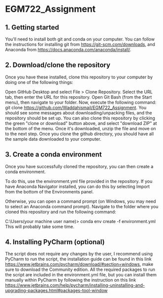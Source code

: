 # EGM722_Assignment
## 1. Getting started
You'll need to install both git and conda on your computer. You can follow the instructions for installing git from https://git-scm.com/downloads, and Anaconda from https://docs.anaconda.com/anaconda/install/.

## 2. Download/clone the repository
Once you have these installed, clone this repository to your computer by doing one of the following things:

Open GitHub Desktop and select File > Clone Repository. Select the URL tab, then enter the URL for this repository.
Open Git Bash (from the Start menu), then navigate to your folder. Now, execute the following command: git clone https://github.com/Waddahismail/EGM722_Assignment. You should see some messages about downloading/unpacking files, and the repository should be set up.
You can also clone this repository by clicking the green "clone or download" button above, and select "download ZIP" at the bottom of the menu. Once it's downloaded, unzip the file and move on to the next step. Once you clone the github directory, you should have all the sample data downloaded to your computer. 

## 3. Create a conda environment
Once you have successfully cloned the repository, you can then create a conda environment.

To do this, use the environment.yml file provided in the repository. If you have Anaconda Navigator installed, you can do this by selecting Import from the bottom of the Environments panel.

Otherwise, you can open a command prompt (on Windows, you may need to select an Anaconda command prompt). Navigate to the folder where you cloned this repository and run the following command:

C:\Users\(your machine user name)> conda env create -f environment.yml
This will probably take some time.

## 4. Installing PyCharm (optional)
The script does not require any changes by the user, I recommend using PyCharm to run the script, the installation guide can be found in this link https://www.jetbrains.com/pycharm/download/#section=windows, make sure to download the Community edition.
All the required packages to run the script are included in the environment.yml file, but you can install them manually within PyCharm by following the instruction on this link https://www.jetbrains.com/help/pycharm/installing-uninstalling-and-upgrading-packages.html#packages-tool-window 
